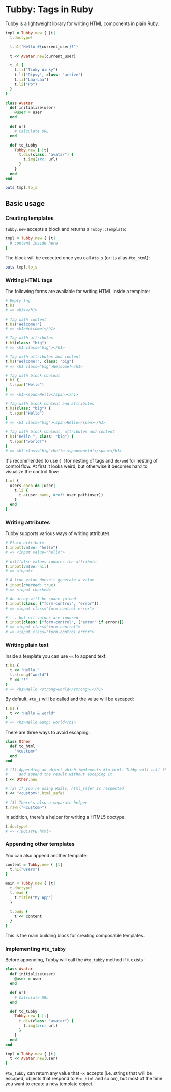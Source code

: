 # Tubby: Tags in Ruby

Tubby is a lightweight library for writing HTML components in plain Ruby.

```ruby
tmpl = Tubby.new { |t|
  t.doctype!

  t.h1("Hello #{current_user}!")

  t << Avatar.new(current_user)

  t.ul {
    t.li("Tinky Winky")
    t.li("Dipsy", class: "active")
    t.li("Laa-Laa")
    t.li("Po")
  }
}

class Avatar
  def initialize(user)
    @user = user
  end

  def url
    # Calculate URL
  end

  def to_tubby
    Tubby.new { |t|
      t.div(class: "avatar") {
        t.img(src: url)
      }
    }
  end
end

puts tmpl.to_s
```

## Basic usage

### Creating templates

`Tubby.new` accepts a block and returns a `Tubby::Template`:

```ruby
tmpl = Tubby.new { |t|
  # content inside here
}
```

The block will be executed once you call `#to_s` (or its alias `#to_html`):

```ruby
puts tmpl.to_s
```

### Writing HTML tags

The following forms are available for writing HTML inside a template:

```ruby
# Empty tag
t.h1
# => <h1></h1>

# Tag with content
t.h1("Welcome!")
# => <h1>Welcome!</h1>

# Tag with attributes
t.h1(class: "big")
# => <h1 class="big"></h1>

# Tag with attributes and content
t.h1("Welcome!", class: "big")
# => <h1 class="big">Welcome!</h1>

# Tag with block content
t.h1 {
  t.span("Hello")
}
# => <h1><span>Hello</span></h1>

# Tag with block content and attributes
t.h1(class: "big") {
  t.span("Hello")
}
# => <h1 class="big"><span>Hello</span></h1>

# Tag with block content, attributes and content
t.h1("Hello ", class: "big") {
  t.span("world!")
}
# => <h1 class="big">Hello <span>world!</span></h1>
```

It's recommended to use `{ }`for nesting of tags and `do/end` for nesting of
control flow. At first it looks weird, but otherwise it becomes hard to
visualize the control flow:

```ruby
t.ul {
  users.each do |user|
    t.li {
      t.a(user.name, href: user_path(user))
    }
  end
}
```

### Writing attributes

Tubby supports various ways of writing attributes:

```ruby
# Plain attribute
t.input(value: "hello")
# => <input value="hello">

# nil/false values ignores the attribute
t.input(value: nil)
# => <input>

# A true value doesn't generate a value
t.input(checked: true)
# => <input checked>

# An array will be space-joined
t.input(class: ["form-control", "error"])
# => <input class="form-control error">

# ... but nil values are ignored
t.input(class: ["form-control", ("error" if error)])
# => <input class="form-control">
# => <input class="form-control error">
```

### Writing plain text

Inside a template you can use `<<` to append text:

```ruby
t.h1 {
  t << "Hello "
  t.strong("world")
  t << "!"
}
# => <h1>Hello <strong>world</strong>!</h1>
```

By default, `#to_s` will be called and the value will be escaped:

```ruby
t.h1 {
  t << "Hello & world"
}
# => <h1>Hello &amp; world</h1>
```

There are three ways to avoid escaping:

```ruby
class Other
  def to_html
    "<custom>"
  end
end

# (1) Appending an object which implements #to_html. Tubby will call the method
#     and append the result without escaping it
t << Other.new

# (2) If you're using Rails, html_safe? is respected
t << "<custom>".html_safe!

# (3) There's also a separate helper
t.raw!("<custom>")
```

In addition, there's a helper for writing a HTML5 doctype:

```ruby
t.doctype!
# => <!DOCTYPE html>
```

### Appending other templates

You can also append another template:

```ruby
content = Tubby.new { |t|
  t.h1("Users")
}

main = Tubby.new { |t|
  t.doctype!
  t.head {
    t.title("My App")
  }

  t.body {
    t << content
  }
}
```

This is the main building block for creating composable templates.

### Implementing `#to_tubby`

Before appending, Tubby will call the `#to_tubby` method if it exists:

```ruby
class Avatar
  def initialize(user)
    @user = user
  end

  def url
    # Calculate URL
  end

  def to_tubby
    Tubby.new { |t|
      t.div(class: "avatar") {
        t.img(src: url)
      }
    }
  end
end

tmpl = Tubby.new { |t|
  t << Avatar.new(user)
}
```

`#to_tubby` can return any value that `<<` accepts (i.e. strings that will be
escaped, objects that respond to `#to_html` and so on), but most of the time you
want to create a new template object.

